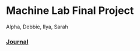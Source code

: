 # Machine Lab Final Project
Alpha, Debbie, Ilya, Sarah


### [Journal](https://github.com/sarahalyahya/machineLab_PanelStory/blob/main/journal.md)
